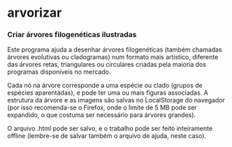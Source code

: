 # arvorizar

### Criar árvores filogenéticas ilustradas

Este programa ajuda a desenhar árvores filogenéticas (também chamadas árvores evolutivas ou cladogramas) num formato mais artístico, diferente das árvores retas, triangulares ou circulares criadas pela maioria dos programas disponíveis no mercado.

Cada nó na árvore corresponde a uma espécie ou clado (grupos de espécies aparentadas), e pode ter uma ou mais figuras associadas. A estrutura da árvore e as imagens são salvas no LocalStorage do navegador (por isso recomenda-se o Firefox, onde o limite de 5 MB pode ser expandido, o que costuma ser necessário para árvores grandes).

O arquivo .html pode ser salvo, e o trabalho pode ser feito inteiramente offline (lembre-se de salvar também o arquivo de ajuda, neste caso).

